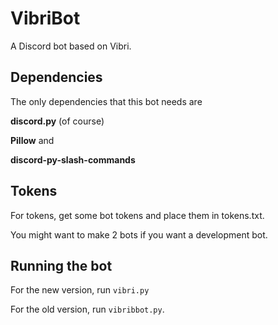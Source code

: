 # VibriBot
 A Discord bot based on Vibri.

## Dependencies

The only dependencies that this bot needs are

**discord.py** (of course)

**Pillow** and

**discord-py-slash-commands**

## Tokens

For tokens, get some bot tokens and place them in tokens.txt.

You might want to make 2 bots if you want a development bot.

## Running the bot

For the new version, run `vibri.py`

For the old version, run `vibribbot.py`.
